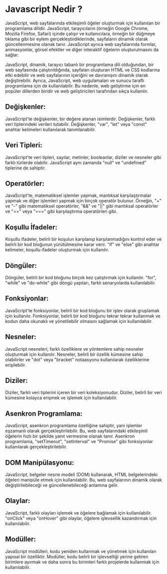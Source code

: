 # Javascript Nedir ?

JavaScript, web sayfalarında etkileşimli öğeler oluşturmak için kullanılan bir programlama dilidir. JavaScript, tarayıcıların (örneğin Google Chrome, Mozilla Firefox, Safari) içinde çalışır ve kullanıcılara, örneğin bir düğmeye tıklama gibi bir eylem gerçekleştirdiklerinde, sayfaların dinamik olarak güncellenmesine olanak tanır. JavaScript ayrıca web sayfalarında formlar, animasyonlar, görsel efektler ve diğer interaktif öğelerin oluşturulmasını da sağlar.

JavaScript, dinamik, tarayıcı tabanlı bir programlama dili olduğundan, bir web sayfasında çalıştırıldığında, sayfaları oluşturan HTML ve CSS kodlarına etki edebilir ve web sayfalarının içeriğini ve davranışını dinamik olarak değiştirebilir. Ayrıca, JavaScript, web uygulamaları ve sunucu taraflı programlama için de kullanılabilir. Bu nedenle, web geliştirme için en popüler dillerden biridir ve web geliştiricileri tarafından sıkça kullanılır.


## Değişkenler: 
JavaScript'te değişkenler, bir değere atanan isimlerdir. Değişkenler, farklı veri tiplerindeki verileri tutabilir. Değişkenler, "var", "let" veya "const" anahtar kelimeleri kullanılarak tanımlanabilir.

## Veri Tipleri: 
JavaScript'te veri tipleri, sayılar, metinler, booleanlar, diziler ve nesneler gibi farklı türlerde olabilir. JavaScript aynı zamanda "null" ve "undefined" tiplerine de sahiptir.

## Operatörler: 
JavaScript'te, matematiksel işlemler yapmak, mantıksal karşılaştırmalar yapmak ve diğer işlemleri yapmak için birçok operatör bulunur. Örneğin, "+" ve "-" gibi matematiksel operatörler, "&&" ve "||" gibi mantıksal operatörler ve "==" veya "===" gibi karşılaştırma operatörleri gibi.

## Koşullu İfadeler:
Koşullu ifadeler, belirli bir koşulun karşılanıp karşılanmadığını kontrol eder ve belirli bir kod bloğunun yürütülmesine karar verir. "if" ve "else" gibi anahtar kelimeler, koşullu ifadeler oluşturmak için kullanılır.

## Döngüler: 
Döngüler, belirli bir kod bloğunu birçok kez çalıştırmak için kullanılır. "for", "while" ve "do-while" gibi döngü yapıları, farklı senaryolarda kullanılabilir.

## Fonksiyonlar: 
JavaScript'te fonksiyonlar, belirli bir kod bloğunu bir işlev olarak gruplamak için kullanılır. Fonksiyonlar, belirli bir kod bloğunu tekrar tekrar kullanmak ve kodun daha okunaklı ve yönetilebilir olmasını sağlamak için kullanılabilir.

## Nesneler: 
JavaScript nesneleri, farklı özelliklere ve yöntemlere sahip nesneler oluşturmak için kullanılır. Nesneler, belirli bir özellik kümesine sahip olabilirler ve "dot" veya "bracket" notaasyonu kullanılarak özelliklerine erişilebilir.

## Diziler: 
Diziler, farklı veri tiplerini içeren bir veri koleksiyonudur. Diziler, belirli bir veri kümesine kolayca erişmek ve işlemek için kullanılabilir.

## Asenkron Programlama:
JavaScript, asenkron programlama özelliğine sahiptir, yani işlemler eşzamanlı olarak gerçekleştirilebilir. Bu, web sayfalarındaki etkileşimli öğelerin hızlı bir şekilde yanıt vermesine olanak tanır. Asenkron programlama, "setTimeout", "setInterval" ve "Promise" gibi fonksiyonlar kullanılarak gerçekleştirilebilir.

## DOM Manipülasyonu: 
JavaScript, belgeler nesne modeli (DOM) kullanarak, HTML belgelerindeki öğeleri manipüle etmek için kullanılabilir. Bu, web sayfalarının dinamik olarak değiştirilebileceği ve güncellenebileceği anlamına gelir.

## Olaylar: 
JavaScript, farklı olayları işlemek ve öğelere bağlamak için kullanılabilir. "onClick" veya "onHover" gibi olaylar, öğelere işlevsellik kazandırmak için kullanılabilir.

## Modüller: 
JavaScript modülleri, kodu yeniden kullanmak ve yönetmek için kullanılan yapısal bir özelliktir. Modüller, kodu belirli bir işlevselliği yerine getiren birimlere ayırmak ve daha sonra bu birimleri farklı projelerde kullanmak için kullanılabilir.
